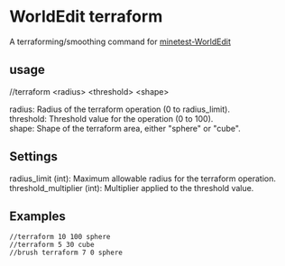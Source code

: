 # WorldEdit terraform

A terraforming/smoothing command for [minetest-WorldEdit](https://github.com/Uberi/Minetest-WorldEdit)

## usage
//terraform \<radius\> \<threshold\> \<shape\>

radius: Radius of the terraform operation (0 to radius_limit).\
threshold: Threshold value for the operation (0 to 100).\
shape: Shape of the terraform area, either "sphere" or "cube".
    

## Settings

radius_limit (int): Maximum allowable radius for the terraform operation.\
threshold_multiplier (int): Multiplier applied to the threshold value.

## Examples

    //terraform 10 100 sphere
    //terraform 5 30 cube
    //brush terraform 7 0 sphere
